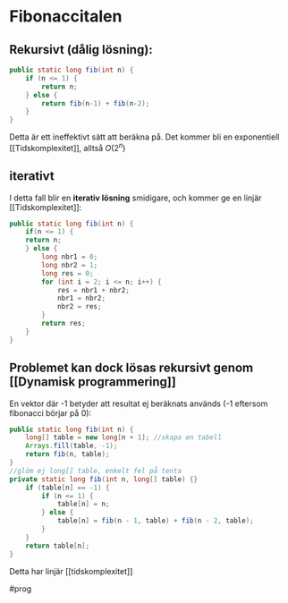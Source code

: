 # Fibonaccitalen
## Rekursivt (dålig lösning):
```java
public static long fib(int n) {
	if (n <= 1) {
		return n;
	} else {
		return fib(n-1) + fib(n-2);
	}
}
```
Detta är ett ineffektivt sätt att beräkna på. 
Det kommer bli en exponentiell [[Tidskomplexitet]], alltså $O(2^n)$

## iterativt
I detta fall blir en **iterativ lösning** smidigare, och kommer ge en linjär [[Tidskomplexitet]]:
```java
public static long fib(int n) {
	if(n <= 1) {
	return n;
	} else {
		long nbr1 = 0;
		long nbr2 = 1;
		long res = 0;
		for (int i = 2; i <= n; i++) {
			res = nbr1 + nbr2;
			nbr1 = nbr2;
			nbr2 = res;
		}
		return res;
	}
}
```

## Problemet kan dock lösas rekursivt genom [[Dynamisk programmering]]

En vektor där -1 betyder att resultat ej beräknats används (-1 eftersom fibonacci börjar på 0):
```java
public static long fib(int n) {
	long[] table = new long[n + 1]; //skapa en tabell
	Arrays.fill(table, -1);
	return fib(n, table);
}
//glöm ej long[] table, enkelt fel på tenta
private static long fib(int n, long[] table) {}
	if (table[n] == -1) {
		if (n <= 1) {
			table[n] = n;
		} else {
			table[n] = fib(n - 1, table) + fib(n - 2, table);
		}
	}
	return table[n];
}
```
Detta har linjär [[tidskomplexitet]]

#prog 
